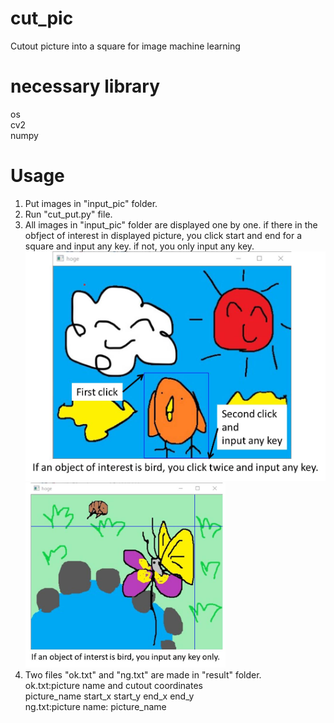 # cut_pic
Cutout picture into a square for image machine learning

# necessary library
os\
cv2\
numpy

# Usage
1. Put images in "input_pic" folder.
2. Run "cut_put.py" file.
3. All images in "input_pic" folder are displayed one by one.
   if there in the obfject of interest in displayed picture,
   you click start and end for a square and input any key.
   if not, you only input any key.\
   <img src="https://github.com/konishi0125/cut_pic/blob/main/readme_picture/bird.jpg" width="480px">
   <img src="https://github.com/konishi0125/cut_pic/blob/main/readme_picture/not_bird.jpg" width="320px">
4. Two files "ok.txt" and "ng.txt" are made in "result" folder.\
   ok.txt:picture name and cutout coordinates\
   picture_name start_x start_y end_x end_y\
   ng.txt:picture name:
   picture_name